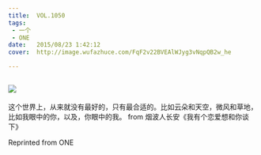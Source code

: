 ```yaml
---
title:	VOL.1050
tags:
 - 一个
 - ONE
date:	2015/08/23 1:42:12
cover:	http://image.wufazhuce.com/FqF2v22BVEAlWJyg3vNqpQB2w_he

---
```

![](http://image.wufazhuce.com/FqF2v22BVEAlWJyg3vNqpQB2w_he)
---

这个世界上，从来就没有最好的，只有最合适的。比如云朵和天空，微风和草地，比如我眼中的你，以及，你眼中的我。 from 烟波人长安《我有个恋爱想和你谈下》
 
Reprinted from ONE
